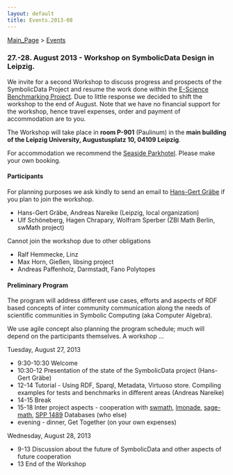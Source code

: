 ```yaml
---
layout: default
title: Events.2013-08
---
```


[Main\_Page](Main_Page "wikilink") \> [Events](Events "wikilink")

### 27.-28. August 2013 - Workshop on SymbolicData Design in Leipzig.

We invite for a second Workshop to discuss progress and prospects of the SymbolicData Project and resume the work done within the [E-Science Benchmarking Project](Projects.EScience "wikilink"). Due to little response we decided to shift the workshop to the end of August. Note that we have no financial support for the workshop, hence travel expenses, order and payment of accommodation are to you.

The Workshop will take place in **room P-901** (Paulinum) in the **main building of the Leipzig University, Augustusplatz 10, 04109 Leipzig**.

For accommodation we recommend the [Seaside Parkhotel](http://www.parkhotelleipzig.de). Please make your own booking.

#### Participants

For planning purposes we ask kindly to send an email to [Hans-Gert Gräbe](mailto:graebe@informatik.uni-leipzig.de?Subject=Workshop) if you plan to join the workshop.

-   Hans-Gert Gräbe, Andreas Nareike (Leipzig, local organization)
-   Ulf Schöneberg, Hagen Chrapary, Wolfram Sperber (ZBl Math Berlin, swMath project)

Cannot join the workshop due to other obligations

-   Ralf Hemmecke, Linz
-   Max Horn, Gießen, libsing project
-   Andreas Paffenholz, Darmstadt, Fano Polytopes

#### Preliminary Program

The program will address different use cases, efforts and aspects of RDF based concepts of inter community communication along the needs of scientific communities in Symbolic Computing (aka Computer Algebra).

We use agile concept also planning the program schedule; much will depend on the participants themselves. A workshop ...

Tuesday, August 27, 2013

-   9:30-10:30 Welcome
-   10:30-12 Presentation of the state of the SymbolicData project (Hans-Gert Gräbe)
-   12-14 Tutorial - Using RDF, Sparql, Metadata, Virtuoso store. Compiling examples for tests and benchmarks in different areas (Andreas Nareike)
-   14-15 Break
-   15-18 Inter project aspects - cooperation with [swmath](http://www.swmath.org), [lmonade](http://www.lmona.de/), [sage-math](http://www.sagemath.org), [SPP 1489](http://www.computeralgebra.de) Databases (who else)
-   evening - dinner, Get Together (on your own expenses)

Wednesday, August 28, 2013

-   9-13 Discussion about the future of SymbolicData and other aspects of future cooperation
-   13 End of the Workshop

